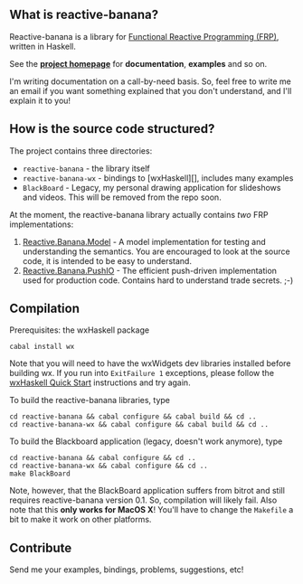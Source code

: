 ## What is reactive-banana?

Reactive-banana is a library for [Functional Reactive Programming (FRP)][frp], written in Haskell.

See the **[project homepage][homepage]** for **documentation**, **examples** and so on.

  [homepage]: http://haskell.org/haskellwiki/Reactive-banana
  [frp]: http://haskell.org/haskellwiki/Functional_Reactive_Programming

I'm writing documentation on a call-by-need basis. So, feel free to write me an email if you want something explained that you don't understand, and I'll explain it to you!

## How is the source code structured?

The project contains three directories:

* `reactive-banana` - the library itself
* `reactive-banana-wx` - bindings to [wxHaskell][], includes many examples
* `BlackBoard` - Legacy, my personal drawing application for slideshows and videos. This will be removed from the repo soon.

At the moment, the reactive-banana library actually contains *two* FRP implementations:

1. [Reactive.Banana.Model][model] - A model implementation for testing and understanding the semantics. You are encouraged to look at the source code, it is intended to be easy to understand.
2. [Reactive.Banana.PushIO][pushio] - The efficient push-driven implementation used for production code. Contains hard to understand trade secrets. ;-)

  [model]: https://github.com/HeinrichApfelmus/reactive-banana/blob/master/reactive-banana/src/Reactive/Banana/Model.hs
  [pushio]: https://github.com/HeinrichApfelmus/reactive-banana/blob/master/reactive-banana/src/Reactive/Banana/PushIO.hs

## Compilation

Prerequisites: the wxHaskell package

    cabal install wx

Note that you will need to have the wxWidgets dev libraries installed before building wx. If you run into `ExitFailure 1` exceptions, please follow the [wxHaskell Quick Start](http://www.haskell.org/haskellwiki/WxHaskell/Building) instructions and try again.

To build the reactive-banana libraries, type

    cd reactive-banana && cabal configure && cabal build && cd ..
    cd reactive-banana-wx && cabal configure && cabal build && cd ..

To build the Blackboard application (legacy, doesn't work anymore), type

    cd reactive-banana && cabal configure && cd ..
    cd reactive-banana-wx && cabal configure && cd ..
    make BlackBoard

Note, however, that the BlackBoard application suffers from bitrot and still requires reactive-banana version 0.1. So, compilation will likely fail. Also note that this **only works for MacOS X**! You'll have to change the `Makefile` a bit to make it work on other platforms.

## Contribute

Send me your examples, bindings, problems, suggestions, etc!

